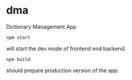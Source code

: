 # dma
Dictionary Management App

`npm start`

will start the dev mode of frontend end backend.

`npm build`

should prepare production version of the app.

